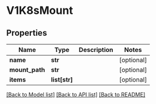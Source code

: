 # V1K8sMount

## Properties
Name | Type | Description | Notes
------------ | ------------- | ------------- | -------------
**name** | **str** |  | [optional] 
**mount_path** | **str** |  | [optional] 
**items** | **list[str]** |  | [optional] 

[[Back to Model list]](../README.md#documentation-for-models) [[Back to API list]](../README.md#documentation-for-api-endpoints) [[Back to README]](../README.md)


